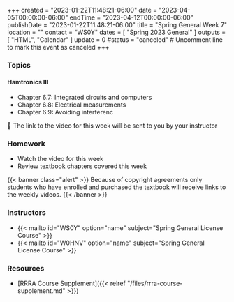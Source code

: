 +++
created = "2023-01-22T11:48:21-06:00"
date = "2023-04-05T00:00:00-06:00"
endTime = "2023-04-12T00:00:00-06:00"
publishDate = "2023-01-22T11:48:21-06:00"
title = "Spring General Week 7"
location = ""
contact = "WS0Y"
dates = [ "Spring 2023 General" ]
outputs = [ "HTML", "Calendar" ]
update = 0
#status = "canceled"	# Uncomment line to mark this event as canceled	
+++
### Topics

#### Hamtronics III

* Chapter 6.7: Integrated circuits and computers
* Chapter 6.8: Electrical measurements
* Chapter 6.9: Avoiding interferenc

:vhs: The link to the video for this week will be sent to you by your
instructor

### Homework

* Watch the video for this week
* Review textbook chapters covered this week

{{< banner class="alert" >}}
Because of copyright agreements only students who have enrolled and
purchased the textbook will receive links to the weekly videos.
{{< /banner >}}

### Instructors

* {{< mailto id="WS0Y" option="name" subject="Spring General License Course" >}}
* {{< mailto id="W0HNV" option="name" subject="Spring General License Course" >}}

### Resources

* [RRRA Course Supplement]({{< relref "/files/rrra-course-supplement.md" >}})

